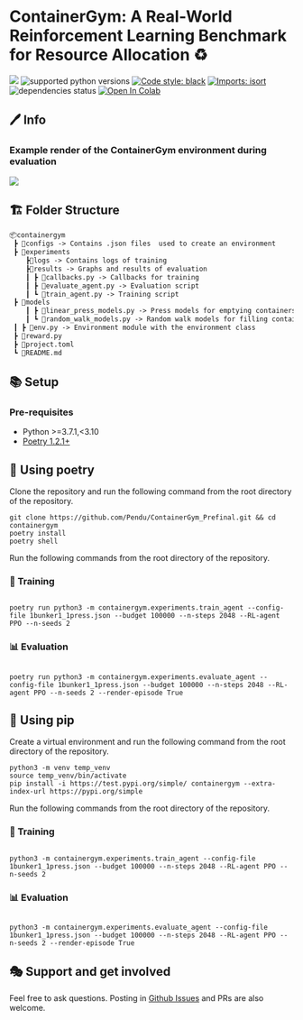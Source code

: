 # ContainerGym: A Real-World Reinforcement Learning Benchmark for Resource Allocation ♻️

[<img src="https://img.shields.io/badge/license-MIT-blue">](https://github.com/vwxyzjn/cleanrl)
![supported python versions](https://img.shields.io/badge/python-%3E%3D%203.7-306998)
[![Code style: black](https://img.shields.io/badge/code%20style-black-000000.svg)](https://github.com/psf/black)
[![Imports: isort](https://img.shields.io/badge/%20imports-isort-%231674b1?style=flat&labelColor=ef8336)](https://pycqa.github.io/isort/)
![dependencies status](https://img.shields.io/badge/dependencies-up%20to%20date-brightgreen)
[![Open In Colab](https://colab.research.google.com/assets/colab-badge.svg)](https://colab.research.google.com/drive/15GNDAoepHN524mFIQsieBJEohRtRt82z?usp=sharing)
## 🖊 Info
### Example render of the ContainerGym environment during evaluation
![](https://github.com/Pendu/ContainerGym_Prefinal/blob/2c3589ef8c90c77832ccc0808fc7aafa6eec1713/example.gif)

## 🏗 Folder Structure 

```txt
📦containergym
 ┣ 📂configs -> Contains .json files  used to create an environment
 ┣ 📂experiments 
    ┣📂logs -> Contains logs of training
    ┣📂results -> Graphs and results of evaluation
    ┃ ┣ 📜callbacks.py -> Callbacks for training
    ┃ ┣ 📜evaluate_agent.py -> Evaluation script
    ┃ ┗ 📜train_agent.py -> Training script
 ┣ 📂models
    ┃ ┣ 📜linear_press_models.py -> Press models for emptying containers
    ┃ ┗ 📜random_walk_models.py -> Random walk models for filling containers
 ┃ ┣ 📜env.py -> Environment module with the environment class
 ┣ 📜reward.py
 ┣ 📜project.toml
 ┗ 📜README.md   
```

## 📚 Setup

### Pre-requisites

* Python >=3.7.1,<3.10
* [Poetry 1.2.1+](https://python-poetry.org)

## 🤖 Using poetry

Clone the repository and run the following command from the root directory of the repository.

```{bash}
git clone https://github.com/Pendu/ContainerGym_Prefinal.git && cd containergym
poetry install
poetry shell

```
Run the following commands from the root directory of the repository.

### 👑 Training

```

poetry run python3 -m containergym.experiments.train_agent --config-file 1bunker1_1press.json --budget 100000 --n-steps 2048 --RL-agent PPO --n-seeds 2

```
### 📊 Evaluation

```

poetry run python3 -m containergym.experiments.evaluate_agent --config-file 1bunker1_1press.json --budget 100000 --n-steps 2048 --RL-agent PPO --n-seeds 2 --render-episode True 

```

## 🤖 Using pip

Create a virtual environment and run the following command from the root directory of the repository.

```{bash}
python3 -m venv temp_venv
source temp_venv/bin/activate
pip install -i https://test.pypi.org/simple/ containergym --extra-index-url https://pypi.org/simple

```
Run the following commands from the root directory of the repository.

### 👑 Training

```

python3 -m containergym.experiments.train_agent --config-file 1bunker1_1press.json --budget 100000 --n-steps 2048 --RL-agent PPO --n-seeds 2

```

### 📊 Evaluation

```

python3 -m containergym.experiments.evaluate_agent --config-file 1bunker1_1press.json --budget 100000 --n-steps 2048 --RL-agent PPO --n-seeds 2 --render-episode True 

```

## 🎭 Support and get involved

Feel free to ask questions. Posting in [Github Issues]( https://github.com/Pendu/ContainerGym_Prefinal/issues) and PRs are also welcome.



